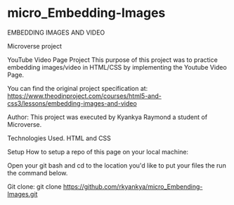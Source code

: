 # micro_Embedding-Images
EMBEDDING IMAGES AND VIDEO

Microverse project

YouTube Video Page Project
This purpose of this project was to practice embedding images/video in HTML/CSS by implementing the Youtube Video Page.

You can find the original project specification at:
<https://www.theodinproject.com/courses/html5-and-css3/lessons/embedding-images-and-video>

Author:
This project was executed by Kyankya Raymond a student of Microverse.

Technologies Used.
HTML and CSS

Setup
How to setup a repo of this page on your local machine:

Open your git bash and cd to the location you'd like to put your files the run the command below.

Git clone: git clone <https://github.com/rkyankya/micro_Embending-Images.git>
